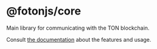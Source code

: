 # @fotonjs/core

Main library for communicating with the TON blockchain.

Consult [the documentation](https://foton.sh) about the features and usage.
